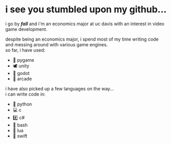 
# i see you stumbled upon my github...

i go by ***fall*** and i'm an economics major at uc davis with an interest in video game development.  

despite being an economics major, i spend most of my time writing code and messing around with various game engines.   
so far, i have used:
- 🐍 pygame
- 🕊 unity
- 🤖 godot
- 👾 arcade

i have also picked up a few languages on the way...  
i can write code in:
- 🐍 python
- 💻 c
- #️⃣ c#
- 🤯 bash
- 🌙 lua
- 🐥 swift

